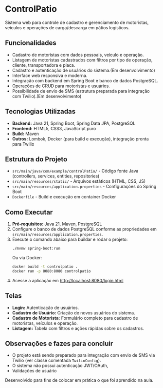 # ControlPatio

Sistema web para controle de cadastro e gerenciamento de motoristas, veículos e operações de carga/descarga em pátios logísticos.

## Funcionalidades

- Cadastro de motoristas com dados pessoais, veículo e operação.
- Listagem de motoristas cadastrados com filtros por tipo de operação, cliente, transportadora e placa.
- Cadastro e autenticação de usuários do sistema.(Em desenvolvimento)
- Interface web responsiva e moderna.
- Integração com backend em Spring Boot e banco de dados PostgreSQL.
- Operações de CRUD para motoristas e usuários.
- Possibilidade de envio de SMS (estrutura preparada para integração com Twilio).(Em desenvolvimento)

## Tecnologias Utilizadas

- **Backend:** Java 21, Spring Boot, Spring Data JPA, PostgreSQL
- **Frontend:** HTML5, CSS3, JavaScript puro
- **Build:** Maven
- **Outros:** Lombok, Docker (para build e execução), integração pronta para Twilio

## Estrutura do Projeto

- `src/main/java/com/example/controlPatio/` - Código fonte Java (controllers, services, entities, repositories)
- `src/main/resources/static/` - Arquivos estáticos (HTML, CSS, JS)
- `src/main/resources/application.properties` - Configurações do Spring Boot
- `Dockerfile` - Build e execução em container Docker

## Como Executar

1. **Pré-requisitos:** Java 21, Maven, PostgreSQL
2. Configure o banco de dados PostgreSQL conforme as propriedades em `src/main/resources/application.properties`.
3. Execute o comando abaixo para buildar e rodar o projeto:
   ```sh
   ./mvnw spring-boot:run
   ```
   Ou via Docker:
   ```sh
   docker build -t controlpatio .
   docker run -p 8080:8080 controlpatio
   ```
4. Acesse a aplicação em [http://localhost:8080/login.html](http://localhost:8080/login.html)

## Telas

- **Login:** Autenticação de usuários.
- **Cadastro de Usuário:** Criação de novos usuários do sistema.
- **Cadastro de Motorista:** Formulário completo para cadastro de motoristas, veículos e operação.
- **Listagem:** Tabela com filtros e ações rápidas sobre os cadastros.

## Observações e fazes para concluir

- O projeto está sendo preparado para integração com envio de SMS via Twilio (ver classe comentada `TwilioConfig`).
- O sistema não possui autenticação JWT/OAuth,
- Validações de usuário

Desenvolvido para fins de colocar em prática o que foi aprendido na aula.